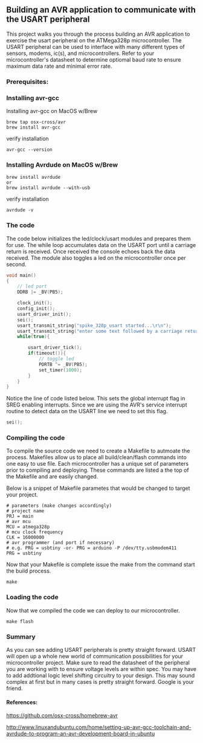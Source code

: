 

## Building an AVR application to communicate with the USART peripheral
This project walks you through the process building an AVR application to exercise the usart peripheral on the ATMega328p microcontroller. The USART peripheral can be used to interface with many different types of sensors, modems, ic(s), and microcontrollers. Refer to your microcontroller's datasheet to determine optiomal baud rate to ensure maximum data rate and minimal error rate.

### Prerequisites:

### Installing avr-gcc

Installing avr-gcc on MacOS w/Brew
```console
brew tap osx-cross/avr
brew install avr-gcc
```
verify installation
```console
avr-gcc --version
```

### Installing Avrdude on MacOS w/Brew
```console
brew install avrdude
or
brew install avrdude --with-usb
```
verify installation
```console
avrdude -v
```

### The code
The code below initializes the led/clock/usart modules and prepares them for use. The while loop accumulates data on the USART port until a carriage return is received. Once received the console echoes back the data received. The module also toggles a led on the microcontroller once per second. 

```c++
void main()
{
    // led port
    DDRB |= _BV(PB5);

    clock_init();
    config_init();
    usart_driver_init();
    sei();
    usart_transmit_string("spike_328p_usart started...\r\n");
    usart_transmit_string("enter some text followed by a carriage return\r\n");
    while(true){

        usart_driver_tick();
        if(timeout()){
            // toggle led
            PORTB ^= _BV(PB5);
            set_timer(1000);
        }
    }
}
```

Notice the line of code listed below. This sets the global interrupt flag in SREG enabling interrupts. Since we are using the AVR's service interrupt routine to detect data on the USART line we need to set this flag.
```c++
sei();
```

### Compiling the code
To compile the source code we need to create a Makefile to autmoate the process. Makefiles allow us to place all build/clean/flash commands into one easy to use file. Each microcontroller has a unique set of parameters prior to compiling and deploying. These commands are listed a the top of the Makefile and are easily changed.

Below is a snippet of Makefile parametes that would be changed to target your project.
```console
# parameters (make changes accordingly)
# project name
PRJ = main
# avr mcu
MCU = atmega328p
# mcu clock frequency
CLK = 16000000
# avr programmer (and port if necessary)
# e.g. PRG = usbtiny -or- PRG = arduino -P /dev/tty.usbmodem411
PRG = usbtiny
```

Now that your Makefile is complete issue the make from the command start the build process.

```console
make
```


### Loading the code
Now that we compiled the code we can deploy to our microcontroller.

```console
make flash
```


### Summary
As you can see adding USART peripherals is pretty straight forward. USART will open up a whole new world of communication possibilities for your microcontroller project. Make sure to read the datasheet of the peripheral you are working with to ensure voltage levels are within spec. You may have to add addtional logic level shifting circuitry to your design. This may sound complex at first but in many cases is pretty straight forward. Google is your friend.


#### References:
https://github.com/osx-cross/homebrew-avr

http://www.linuxandubuntu.com/home/setting-up-avr-gcc-toolchain-and-avrdude-to-program-an-avr-development-board-in-ubuntu